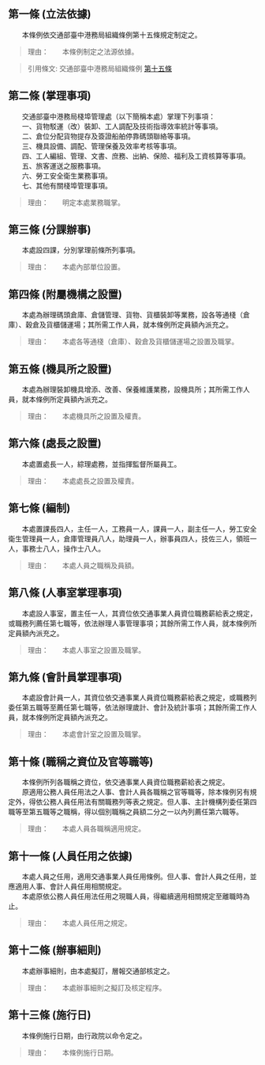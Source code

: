 第一條 (立法依據)
-----------------
　　本條例依交通部臺中港務局組織條例第十五條規定制定之。  
> 理由：　　本條例制定之法源依據。

> 引用條文: 交通部臺中港務局組織條例 [第十五條](../../交通建設/港埠/交通部臺中港務局組織條例.md#第十五條-附屬機構之設置)



第二條 (掌理事項)
-----------------
　　交通部臺中港務局棧埠管理處（以下簡稱本處）掌理下列事項：  
　　一、貨物駁運（改）裝卸、工人調配及技術指導效率統計等事項。  
　　二、倉位分配貨物提存及簽證船舶停靠碼頭聯絡等事項。  
　　三、機具設備、調配、管理保養及效率考核等事項。  
　　四、工人編組、管理、文書、庶務、出納、保險、福利及工資核算等事項。  
　　五、旅客運送之服務事項。  
　　六、勞工安全衛生業務事項。  
　　七、其他有關棧埠管理事項。  
> 理由：　　明定本處業務職掌。



第三條 (分課辦事)
-----------------
　　本處設四課，分別掌理前條所列事項。  
> 理由：　　本處內部單位設置。



第四條 (附屬機構之設置)
-----------------------
　　本處為辦理碼頭倉庫、倉儲管理、貨物、貨櫃裝卸等業務，設各等通棧（倉庫）、穀倉及貨櫃儲運場；其所需工作人員，就本條例所定員額內派充之。  
> 理由：　　本處各等通棧（倉庫）、穀倉及貨櫃儲運場之設置及職掌。



第五條 (機具所之設置)
---------------------
　　本處為辦理裝卸機具增添、改善、保養維護業務，設機具所；其所需工作人員，就本條例所定員額內派充之。  
> 理由：　　本處機具所之設置及權責。



第六條 (處長之設置)
-------------------
　　本處置處長一人，綜理處務，並指揮監督所屬員工。  
> 理由：　　本處處長之設置及權責。



第七條 (編制)
-------------
　　本處置課長四人，主任一人，工務員一人，課員一人，副主任一人，勞工安全衛生管理員一人，倉庫管理員八人，助理員一人，辦事員四人，技佐三人，領班一人，事務士八人，操作士八人。  
> 理由：　　本處人員之職稱及員額。



第八條 (人事室掌理事項)
-----------------------
　　本處設人事室，置主任一人，其資位依交通事業人員資位職務薪給表之規定，或職務列薦任第七職等，依法辦理人事管理事項；其餘所需工作人員，就本條例所定員額內派充之。  
> 理由：　　本處人事室之設置及職掌。



第九條 (會計員掌理事項)
-----------------------
　　本處設會計員一人，其資位依交通事業人員資位職務薪給表之規定，或職務列委任第五職等至薦任第七職等，依法辦理歲計、會計及統計事項；其餘所需工作人員，就本條例所定員額內派充之。  
> 理由：　　本處會計室之設置及職掌。



第十條 (職稱之資位及官等職等)
-----------------------------
　　本條例所列各職稱之資位，依交通事業人員資位職務薪給表之規定。  
　　原適用公務人員任用法之人事、會計人員各職稱之官等職等，除本條例另有規定外，得依公務人員任用法有關職務列等表之規定。但人事、主計機構列委任第四職等至第五職等之職稱，得以個別職稱之員額二分之一以內列薦任第六職等。  
> 理由：　　本處人員各職稱適用規定。



第十一條 (人員任用之依據)
-------------------------
　　本處人員之任用，適用交通事業人員任用條例。但人事、會計人員之任用，並應適用人事、會計人員任用相關規定。  
　　本處原依公務人員任用法任用之現職人員，得繼續適用相關規定至離職時為止。  
> 理由：　　本處人員任用之規定。



第十二條 (辦事細則)
-------------------
　　本處辦事細則，由本處擬訂，層報交通部核定之。  
> 理由：　　本處辦事細則之擬訂及核定程序。



第十三條 (施行日)
-----------------
　　本條例施行日期，由行政院以命令定之。  
> 理由：　　本條例施行日期。